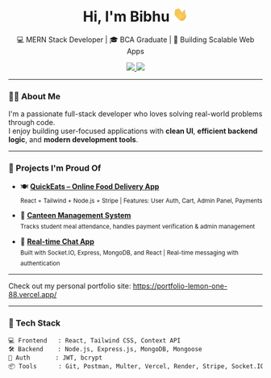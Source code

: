 <h1 align="center">
  Hi, I'm Bibhu <img src="https://raw.githubusercontent.com/ABSphreak/ABSphreak/master/gifs/Hi.gif" width="30px">
</h1>

<p align="center">
  💻 MERN Stack Developer | 🎓 BCA Graduate | 🚀 Building Scalable Web Apps
</p>

<p align="center">
  <a href="https://linkedin.com/in/bibhu-ranjan-mohanty" target="_blank">
    <img src="https://img.shields.io/badge/LinkedIn-Bibhu%20Ranjan%20Mohanty-blue?style=for-the-badge&logo=linkedin" />
  </a>
  <a href="https://github.com/bibhu-git" target="_blank">
    <img src="https://img.shields.io/badge/GitHub-bibhu--git-black?style=for-the-badge&logo=github" />
  </a>
</p>

---

### 👨‍💻 About Me

I'm a passionate full-stack developer who loves solving real-world problems through code.  
I enjoy building user-focused applications with **clean UI**, **efficient backend logic**, and **modern development tools**.

---

### 🚀 Projects I'm Proud Of

- 🍽️ [**QuickEats – Online Food Delivery App**](https://github.com/bibhu-git/quickEats)  
  <sub>React + Tailwind + Node.js + Stripe | Features: User Auth, Cart, Admin Panel, Payments</sub>

- 🏫 [**Canteen Management System**](https://github.com/bibhu-git/canteen-frontend)  
  <sub>Tracks student meal attendance, handles payment verification & admin management</sub>

- 💬 [**Real-time Chat App**](https://github.com/bibhu-git/realtime-chat-app)  
  <sub>Built with Socket.IO, Express, MongoDB, and React | Real-time messaging with authentication</sub>

---

Check out my personal portfolio site: 
https://portfolio-lemon-one-88.vercel.app/

---

### 🧰 Tech Stack

```bash
💻 Frontend   : React, Tailwind CSS, Context API  
🛠️ Backend    : Node.js, Express.js, MongoDB, Mongoose  
🔐 Auth       : JWT, bcrypt  
📦 Tools      : Git, Postman, Multer, Vercel, Render, Stripe, Socket.IO
